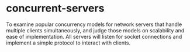 # concurrent-servers
To examine popular concurrency models for network servers that handle multiple clients simultaneously, and judge those models on scalability and ease of implementation. All servers will listen for socket connections and implement a simple protocol to interact with clients.

